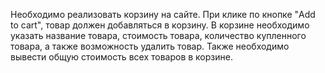 Необходимо реализовать корзину на сайте.
При клике по кнопке "Add to cart", товар должен добавляться в корзину.
В корзине необходимо указать название товара, стоимость товара, количество купленного товара, а также возможность удалить товар.
Также необходимо вывести общую стоимость всех товаров в корзине.